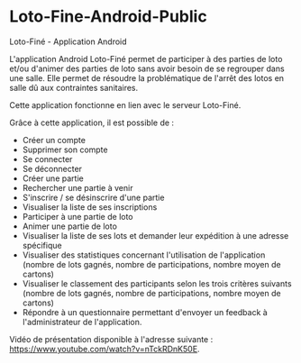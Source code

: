 # Loto-Fine-Android-Public
Loto-Finé - Application Android

L'application Android Loto-Finé permet de participer à des parties de loto et/ou d'animer des parties de loto sans avoir besoin de se regrouper dans une salle. Elle permet de résoudre la problématique de l'arrêt des lotos en salle dû aux contraintes sanitaires.

Cette application fonctionne en lien avec le serveur Loto-Finé.

Grâce à cette application, il est possible de :
  - Créer un compte
  - Supprimer son compte
  - Se connecter
  - Se déconnecter
  - Créer une partie
  - Rechercher une partie à venir
  - S'inscrire / se désinscrire d'une partie
  - Visualiser la liste de ses inscriptions
  - Participer à une partie de loto
  - Animer une partie de loto
  - Visualiser la liste de ses lots et demander leur expédition à une adresse spécifique
  - Visualiser des statistiques concernant l'utilisation de l'application (nombre de lots gagnés, nombre de participations, nombre moyen de cartons)
  - Visualiser le classement des participants selon les trois critères suivants (nombre de lots gagnés, nombre de participations, nombre moyen de cartons)
  - Répondre à un questionnaire permettant d'envoyer un feedback à l'administrateur de l'application.

Vidéo de présentation disponible à l'adresse suivante : https://www.youtube.com/watch?v=nTckRDnK50E.
